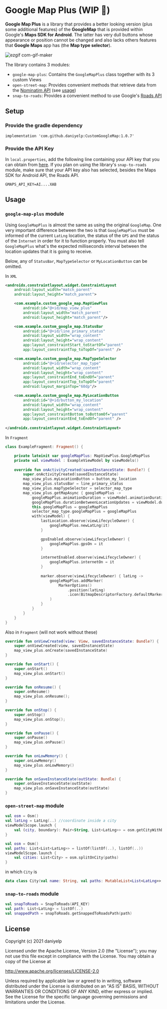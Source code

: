 Google Map Plus (WIP 🚧)
============
**Google Map Plus** is a library that provides a better looking version (plus some additional features) of the **GoogleMap** that is provided within Google's **Maps SDK for Android**. The latter has very dull buttons whose appearance or position cannot be changed and also lacks others features that **Google Maps** app has (the **Map type selector**).

![ezgif com-gif-maker](https://user-images.githubusercontent.com/84658876/144655476-ec46b384-c437-494e-b6b5-56a8ffbe12a1.gif)

The library contains 3 modules:

- `google-map-plus`: Contains the `GoogleMapPlus` class together with its 3 custom Views
- `open-street-map`: Provides convenient methods that retrieve data from the [Nominatim API](https://nominatim.openstreetmap.org) (see [usage](#open-street-map))
- `snap-to-roads`: Provides a convenient method to use Google's [Roads API](https://developers.google.com/maps/documentation/roads/snap)

## Setup
### Provide the gradle dependency
```
implementation 'com.github.daniyelp:CustomGoogleMap:1.0.7'
```
### Provide the API Key
In `local.properties`, add the following line containing your API key that you can obtain from [here](https://developers.google.com/maps/documentation/embed/get-api-key). If you plan on using the library's `snap-to-roads` module, make sure that your API key also has selected, besides the Maps SDK for Android API, the Roads API.

```
GMAPS_API_KEY=AI....XAB
```
## Usage
### `google-map-plus` module
Using `GoogleMapPlus` is almost the same as using the original `GoogleMap`. One very important difference between the two is that `GoogleMapPlus` must be informed of the current `LatLng` location, the status of the `GPS` and the status of the `Internet` in order for it to function properly. You must also tell `GoogleMapPlus` what's the expected milliseconds interval between the location updates that it is going to receive.

Below, any of `StatusBar`, `MapTypeSelector` or `MyLocationButton` can be omitted. 

In `XML`
```xml
<androidx.constraintlayout.widget.ConstraintLayout
    android:layout_width="match_parent"
    android:layout_height="match_parent">

    <com.example.custom_google_map.MapViewPlus
        android:id="@+id/map_view_plus"
        android:layout_width="match_parent"
        android:layout_height="match_parent"/>

    <com.example.custom_google_map.StatusBar
        android:id="@+id/line_primary_status"
        android:layout_width="wrap_content"
        android:layout_height="wrap_content"
        app:layout_constraintStart_toStartOf="parent"
        app:layout_constraintTop_toTopOf="parent" />

    <com.example.custom_google_map.MapTypeSelector
        android:id="@+id/selector_map_type"
        android:layout_width="wrap_content"
        android:layout_height="wrap_content"
        app:layout_constraintEnd_toEndOf="parent"
        app:layout_constraintTop_toTopOf="parent"
        android:layout_marginTop="60dp"/>

    <com.example.custom_google_map.MyLocationButton
        android:id="@+id/button_my_location"
        android:layout_width="wrap_content"
        android:layout_height="wrap_content"
        app:layout_constraintBottom_toBottomOf="parent"
        app:layout_constraintEnd_toEndOf="parent" />
        
</androidx.constraintlayout.widget.ConstraintLayout>
```
In `Fragment`
```kotlin
class ExampleFragment: Fragment() {

    private lateinit var googleMapPlus: MapViewPlus.GoogleMapPlus
    private val viewModel : ExampleViewModel by viewModels()
    
    override fun onActivityCreated(savedInstanceState: Bundle?) {
        super.onActivityCreated(savedInstanceState)
        map_view_plus.myLocationButton = button_my_location
        map_view_plus.statusBar = line_primary_status
        map_view_plus.mapTypeSelector = selector_map_type
        map_view_plus.getMapAsync { googleMapPlus ->
            googleMapPlus.animationDuration = viewModel.animationDuration //e.g. 1000L
            googleMapPlus.durationBetweenLocationUpdates = viewModel.durationBetweenLocationUpdates //e.g. 2000L
            this.googleMapPlus = googleMapPlus
            selector_map_type.googleMapPlus = googleMapPlus
            with(viewModel) {
                lastLocation.observe(viewLifecycleOwner) {
                    googleMapPlus.newLatLng(it)
                }

                gpsEnabled.observe(viewLifecycleOwner) {
                    googleMapPlus.gpsOn = it
                }

                internetEnabled.observe(viewLifecycleOwner) {
                    googleMapPlus.internetOn = it
                }
                
                marker.observe(viewLifecycleOwner) { latLng ->
                    googleMapPlus.addMarker(
                        MarkerOptions()
                            .position(latLng)
                            .icon(BitmapDescriptorFactory.defaultMarker(BitmapDescriptorFactory.HUE_GREEN))
                    )
                }
            }
        }
    }
}
```
Also in `Fragment` (will not work without these)
```kotlin
override fun onViewCreated(view: View, savedInstanceState: Bundle?) {
    super.onViewCreated(view, savedInstanceState)
    map_view_plus.onCreate(savedInstanceState)
}

override fun onStart() {
    super.onStart()
    map_view_plus.onStart()
}

override fun onResume() {
    super.onResume()
    map_view_plus.onResume();
}

override fun onStop() {
    super.onStop()
    map_view_plus.onStop();
}

override fun onPause() {
    super.onPause()
    map_view_plus.onPause()
}

override fun onLowMemory() {
    super.onLowMemory()
    map_view_plus.onLowMemory()
}

override fun onSaveInstanceState(outState: Bundle) {
    super.onSaveInstanceState(outState)
    map_view_plus.onSaveInstanceState(outState)
}
```
<a name="open-street-map"></a>
### `open-street-map` module
```kotlin
val osm = Osm()
val latLng = LatLng(..) //coordinate inside a city
viewModelScope.launch {
    val (city, boundary): Pair<String, List<LatLng>> = osm.getCityWithBoundary(latLng)
}
```

```kotlin
val osm = Osm()
val paths: List<List<LatLng>> = listOf(listOf(..), listOf(..))
viewModelScope.launch {
    val cities: List<City> = osm.splitOnCity(paths)
}
```
in which `City` is
```kotlin
data class City(val name: String, val paths: MutableList<List<LatLng>>, val boundary: List<LatLng>)
```

### `snap-to-roads` module
```kotlin
val snapToRoads = SnapToRoads(API_KEY)
val path: List<LatLng> = listOf(..)
val snappedPath = snapToRoads.getSnappedToRoadsPath(path)
```


## License
Copyright (c) 2021 daniyelp

Licensed under the Apache License, Version 2.0 (the "License");
you may not use this file except in compliance with the License.
You may obtain a copy of the License at

http://www.apache.org/licenses/LICENSE-2.0

Unless required by applicable law or agreed to in writing, software
distributed under the License is distributed on an "AS IS" BASIS,
WITHOUT WARRANTIES OR CONDITIONS OF ANY KIND, either express or implied.
See the License for the specific language governing permissions and
limitations under the License.
